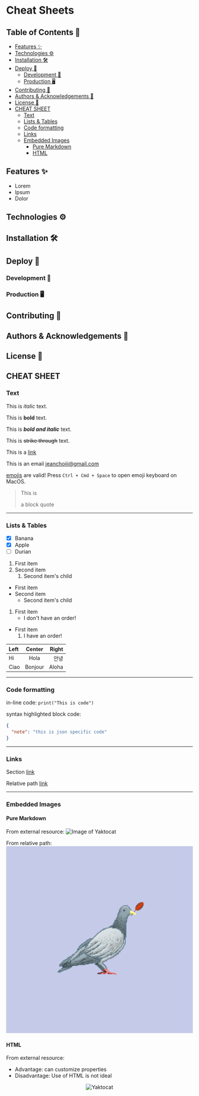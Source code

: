 <!-- omit in toc -->
# Cheat Sheets

<!-- omit in toc -->
## Table of Contents 📖

- [Features ✨](#features-)
- [Technologies ⚙️](#technologies-️)
- [Installation 🛠](#installation-)
- [Deploy 🚀](#deploy-)
  - [Development 📝](#development-)
  - [Production 🖥](#production-)
- [Contributing 👥](#contributing-)
- [Authors & Acknowledgements 🎉](#authors--acknowledgements-)
- [License 📄](#license-)
- [CHEAT SHEET](#cheat-sheet)
  - [Text](#text)
  - [Lists & Tables](#lists--tables)
  - [Code formatting](#code-formatting)
  - [Links](#links)
  - [Embedded Images](#embedded-images)
    - [Pure Markdown](#pure-markdown)
    - [HTML](#html)

## Features ✨

- Lorem
- Ipsum
- Dolor

## Technologies ⚙️

## Installation 🛠

## Deploy 🚀

### Development 📝

### Production 🖥

## Contributing 👥

## Authors & Acknowledgements 🎉

## License 📄

<!-------------------------------------------------------------->

## CHEAT SHEET

### Text

This is *italic* text.

This is **bold** text.

This is ***bold and italic*** text.

This is ~~strike through~~ text.

This is a [link](example.com)

This is an email <jeanchoiii@gmail.com>

[emojis](https://unicode.org/emoji/charts/full-emoji-list.html) are valid! Press `Ctrl + Cmd + Space` to open emoji keyboard on MacOS.

> This is
>
> a block quote

---

### Lists & Tables

- [x] Banana
- [x] Apple
- [ ] Durian

1. First item
2. Second item
   1. Second item's child

- First item
- Second item
  - Second item's child

1. First item
   - I don't have an order!

- First item
  1. I have an order!

| Left   | Center  | Right   |
| :---   |  :---:  |    ---: |
| Hi     | Hola    | 안녕     |
| Ciao   | Bonjour | Aloha   |

---

### Code formatting

in-line code: `print("This is code")`

syntax highlighted block code:

```json
{
  "note": "this is json specific code"
}
```

---

### Links

Section [link](https://google.com)

Relative path [link](path/to/file/readme.md)

---

### Embedded Images

#### Pure Markdown

From external resource:
![Image of Yaktocat](https://octodex.github.com/images/yaktocat.png)

From relative path:
![relative image](images/pigeon.png)

#### HTML

From external resource:

- Advantage: can customize properties
- Disadvantage: Use of HTML is not ideal

<p align="center">
  <img src="https://octodex.github.com/images/yaktocat.png" title="Yaktocat"  width="40%" >
</p>
